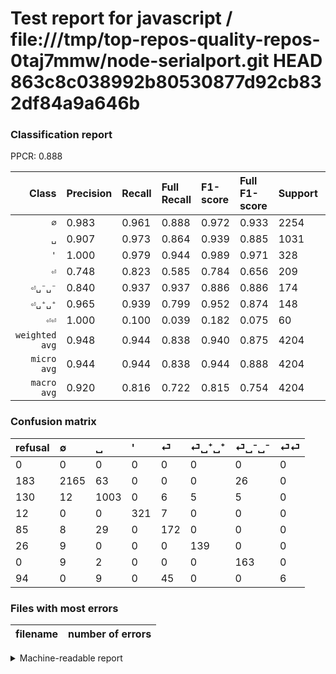 # Test report for javascript / file:///tmp/top-repos-quality-repos-0taj7mmw/node-serialport.git HEAD 863c8c038992b80530877d92cb832df84a9a646b

### Classification report

PPCR: 0.888

| Class | Precision | Recall | Full Recall | F1-score | Full F1-score | Support | Full Support | PPCR |
|------:|:----------|:-------|:------------|:---------|:---------|:--------|:-------------|:-----|
| `∅` | 0.983| 0.961| 0.888| 0.972| 0.933| 2254| 2437| 0.925 |
| `␣` | 0.907| 0.973| 0.864| 0.939| 0.885| 1031| 1161| 0.888 |
| `'` | 1.000| 0.979| 0.944| 0.989| 0.971| 328| 340| 0.965 |
| `⏎` | 0.748| 0.823| 0.585| 0.784| 0.656| 209| 294| 0.711 |
| `⏎␣⁻␣⁻` | 0.840| 0.937| 0.937| 0.886| 0.886| 174| 174| 1.000 |
| `⏎␣⁺␣⁺` | 0.965| 0.939| 0.799| 0.952| 0.874| 148| 174| 0.851 |
| `⏎⏎` | 1.000| 0.100| 0.039| 0.182| 0.075| 60| 154| 0.390 |
| `weighted avg` | 0.948| 0.944| 0.838| 0.940| 0.875| 4204| 4734| 0.888 |
| `micro avg` | 0.944| 0.944| 0.838| 0.944| 0.888| 4204| 4734| 0.888 |
| `macro avg` | 0.920| 0.816| 0.722| 0.815| 0.754| 4204| 4734| 0.888 |

### Confusion matrix

|refusal|  ∅| ␣| '| ⏎| ⏎␣⁺␣⁺| ⏎␣⁻␣⁻| ⏎⏎| 
|:---|:---|:---|:---|:---|:---|:---|:---|
|0 |0 |0 |0 |0 |0 |0 |0 |
|183 |2165 |63 |0 |0 |0 |26 |0 |
|130 |12 |1003 |0 |6 |5 |5 |0 |
|12 |0 |0 |321 |7 |0 |0 |0 |
|85 |8 |29 |0 |172 |0 |0 |0 |
|26 |9 |0 |0 |0 |139 |0 |0 |
|0 |9 |2 |0 |0 |0 |163 |0 |
|94 |0 |9 |0 |45 |0 |0 |6 |

### Files with most errors

| filename | number of errors|
|:----:|:-----|

<details>
    <summary>Machine-readable report</summary>
```json
{
  "cl_report": {"\u0027": {"f1-score": 0.9892141756548537, "precision": 1.0, "recall": 0.9786585365853658, "support": 328}, "macro avg": {"f1-score": 0.8146800591319195, "precision": 0.9204189220108395, "recall": 0.8158503405503972, "support": 4204}, "micro avg": {"f1-score": 0.9441008563273073, "precision": 0.9441008563273073, "recall": 0.9441008563273073, "support": 4204}, "weighted avg": {"f1-score": 0.9400002705855953, "precision": 0.947539857131631, "recall": 0.9441008563273073, "support": 4204}, "\u2205": {"f1-score": 0.9715054969710568, "precision": 0.9827507943713119, "recall": 0.9605146406388643, "support": 2254}, "\u23ce": {"f1-score": 0.7835990888382688, "precision": 0.7478260869565218, "recall": 0.8229665071770335, "support": 209}, "\u23ce\u23ce": {"f1-score": 0.18181818181818182, "precision": 1.0, "recall": 0.1, "support": 60}, "\u23ce\u2423\u207a\u2423\u207a": {"f1-score": 0.952054794520548, "precision": 0.9652777777777778, "recall": 0.9391891891891891, "support": 148}, "\u23ce\u2423\u207b\u2423\u207b": {"f1-score": 0.8858695652173914, "precision": 0.8402061855670103, "recall": 0.9367816091954023, "support": 174}, "\u2423": {"f1-score": 0.9386991109031352, "precision": 0.906871609403255, "recall": 0.9728419010669254, "support": 1031}},
  "cl_report_full": {"\u0027": {"f1-score": 0.9712556732223903, "precision": 1.0, "recall": 0.9441176470588235, "support": 340}, "macro avg": {"f1-score": 0.7544124502551627, "precision": 0.9204189220108395, "recall": 0.7222918095847659, "support": 4734}, "micro avg": {"f1-score": 0.8881181472365182, "precision": 0.9441008563273073, "recall": 0.8384030418250951, "support": 4734}, "weighted avg": {"f1-score": 0.8750646779712087, "precision": 0.9454703640868772, "recall": 0.8384030418250951, "support": 4734}, "\u2205": {"f1-score": 0.9331896551724137, "precision": 0.9827507943713119, "recall": 0.8883873615100534, "support": 2437}, "\u23ce": {"f1-score": 0.6564885496183207, "precision": 0.7478260869565218, "recall": 0.5850340136054422, "support": 294}, "\u23ce\u23ce": {"f1-score": 0.07500000000000001, "precision": 1.0, "recall": 0.03896103896103896, "support": 154}, "\u23ce\u2423\u207a\u2423\u207a": {"f1-score": 0.8742138364779873, "precision": 0.9652777777777778, "recall": 0.7988505747126436, "support": 174}, "\u23ce\u2423\u207b\u2423\u207b": {"f1-score": 0.8858695652173914, "precision": 0.8402061855670103, "recall": 0.9367816091954023, "support": 174}, "\u2423": {"f1-score": 0.8848698720776357, "precision": 0.906871609403255, "recall": 0.8639104220499569, "support": 1161}},
  "ppcr": 0.8880439374735952
}
```
</details>

